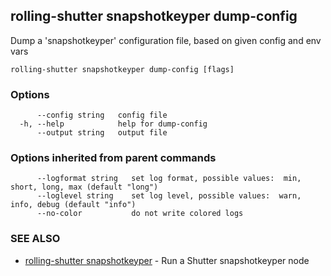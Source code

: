 ## rolling-shutter snapshotkeyper dump-config

Dump a 'snapshotkeyper' configuration file, based on given config and env vars

```
rolling-shutter snapshotkeyper dump-config [flags]
```

### Options

```
      --config string   config file
  -h, --help            help for dump-config
      --output string   output file
```

### Options inherited from parent commands

```
      --logformat string   set log format, possible values:  min, short, long, max (default "long")
      --loglevel string    set log level, possible values:  warn, info, debug (default "info")
      --no-color           do not write colored logs
```

### SEE ALSO

* [rolling-shutter snapshotkeyper](rolling-shutter_snapshotkeyper.md)	 - Run a Shutter snapshotkeyper node

